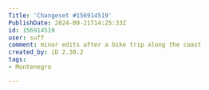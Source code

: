 ```yaml
---
Title: 'Changeset #156914519'
PublishDate: 2024-09-21T14:25:33Z
id: 156914519
user: suff
comment: minor edits after a bike trip along the coast
created_by: iD 2.30.2
tags:
- Montenegro

---
```

